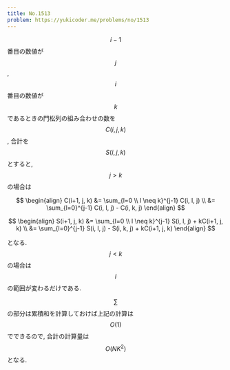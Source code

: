 ```yaml
---
title: No.1513
problem: https://yukicoder.me/problems/no/1513
---
```

$$ i-1 $$ 番目の数値が $$ j $$, $$ i $$ 番目の数値が $$ k $$ であるときの門松列の組み合わせの数を $$ C(i, j, k) $$, 合計を $$ S(i, j, k) $$ とすると, $$ j \gt k $$ の場合は

$$
\begin{align}
C(i+1, j, k) &= \sum_{l=0 \\ l \neq k}^{j-1} C(i, l, j) \\
             &= \sum_{l=0}^{j-1} C(i, l, j) - C(i, k, j)
\end{align}
$$

$$
\begin{align}
S(i+1, j, k) &= \sum_{l=0 \\ l \neq k}^{j-1} S(i, l, j) + kC(i+1, j, k) \\
             &= \sum_{l=0}^{j-1} S(i, l, j) - S(i, k, j) + kC(i+1, j, k)
\end{align}
$$

となる. $$ j \lt k $$ の場合は $$ l $$ の範囲が変わるだけである.

$$ \sum $$ の部分は累積和を計算しておけば上記の計算は $$ O(1) $$ でできるので, 合計の計算量は $$ O(NK^2) $$ となる.
